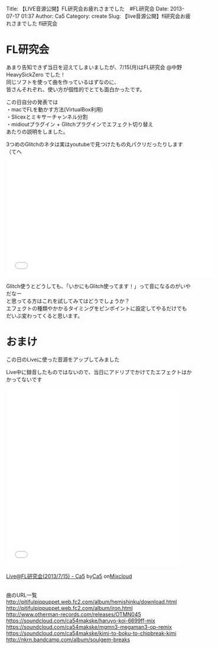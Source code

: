 Title: 【LIVE音源公開】FL研究会お疲れさまでした　#FL研究会
Date: 2013-07-17 01:37
Author: Ca5
Category: create
Slug: 【live音源公開】fl研究会お疲れさまでした fl研究会

FL研究会
========

あまり告知できず当日を迎えてしまいましたが、7/15(月)はFL研究会
@中野HeavySickZero でした！  
同じソフトを使って曲を作っているはずなのに、  
皆さんそれぞれ、使い方が個性的でとても面白かったです。

この日自分の発表では  
・macでFLを動かす方法(VirtualBox利用)  
・Slicexとミキサーチャンネル分割  
・midioutプラグイン + Glitchプラグインでエフェクト切り替え  
あたりの説明をしました。

3つめのGlitchのネタは実はyoutubeで見つけたもの丸パクリだったりします（てへ  

<iframe width="560" height="315" src="//www.youtube.com/embed/oYQzKEyJGXA" frameborder="0" allowfullscreen></iframe>

Glitch使うとどうしても、「いかにもGlitch使ってます！」って音になるのがいやだなー  
と思ってる方はこれを試してみてはどうでしょうか？  
エフェクトの種類やかかるタイミングをピンポイントに設定してやるだけでも  
だいぶ変わってくると思います。

おまけ
======

この日のLiveに使った音源をアップしてみました  

Live中に録音したものではないので、当日にアドリブでかけてたエフェクトはかかってないです  

<iframe width="480" height="480" src="//www.mixcloud.com/widget/iframe/?feed=http%3A%2F%2Fwww.mixcloud.com%2Fca54makske%2Flivefl%25E7%25A0%2594%25E7%25A9%25B6%25E4%25BC%259A2013715-ca5%2F&amp;embed_uuid=50efc11b-3363-4ded-a9bc-5fc61b47ac7d&amp;stylecolor=&amp;embed_type=widget_standard" frameborder="0"></iframe>

<div style="clear:both; height:3px; width:472px;">

</div>

[Live@FL研究会(2013/7/15) -
Ca5](http://www.mixcloud.com/ca54makske/livefl%E7%A0%94%E7%A9%B6%E4%BC%9A2013715-ca5/?utm_source=widget&utm_medium=web&utm_campaign=base_links&utm_term=resource_link)<span>
by</span>[Ca5](http://www.mixcloud.com/ca54makske/?utm_source=widget&utm_medium=web&utm_campaign=base_links&utm_term=profile_link)<span>
on</span>[Mixcloud](http://www.mixcloud.com/?utm_source=widget&utm_medium=web&utm_campaign=base_links&utm_term=homepage_link)

<div style="clear:both; height:3px;">

</div>

曲のURL一覧  
http://pitifulpippuppet.web.fc2.com/album/hemishinku/download.html  
http://pitifulpippuppet.web.fc2.com/album/iron.html  
http://www.otherman-records.com/releases/OTMN045  
https://soundcloud.com/ca54makske/haruyo-koi-6699ff-mix  
https://soundcloud.com/ca54makske/mgmn3-megaman3-op-remix  
https://soundcloud.com/ca54makske/kimi-to-boku-to-chipbreak-kimi  
http://nkrn.bandcamp.com/album/soulgem-breaks
